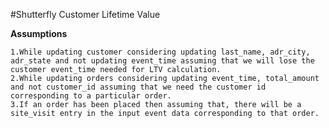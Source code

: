 #Shutterfly Customer Lifetime Value

**Assumptions**


    1.While updating customer considering updating last_name, adr_city, adr_state and not updating event_time assuming that we will lose the customer event_time needed for LTV calculation.
    2.While updating orders considering updating event_time, total_amount and not customer_id assuming that we need the customer id corresponding to a particular order.
    3.If an order has been placed then assuming that, there will be a site_visit entry in the input event data corresponding to that order.
